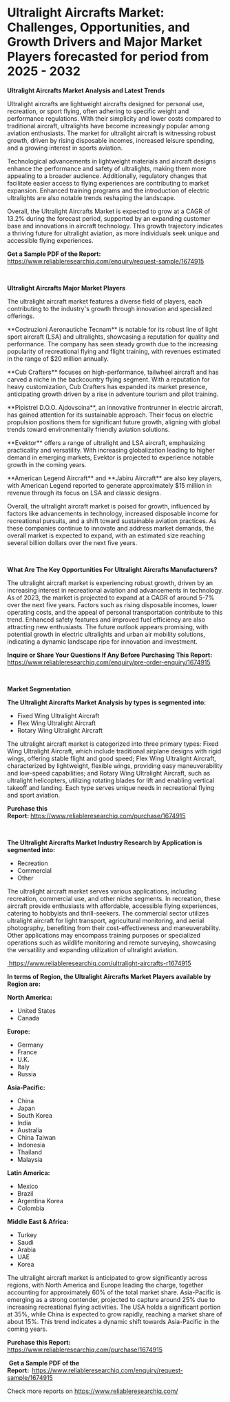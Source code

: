 <p><h1>Ultralight Aircrafts Market: Challenges, Opportunities, and Growth Drivers and Major Market Players forecasted for period from 2025 - 2032</h1></p><p><strong>Ultralight Aircrafts Market Analysis and Latest Trends</strong></p>
<p><p>Ultralight aircrafts are lightweight aircrafts designed for personal use, recreation, or sport flying, often adhering to specific weight and performance regulations. With their simplicity and lower costs compared to traditional aircraft, ultralights have become increasingly popular among aviation enthusiasts. The market for ultralight aircraft is witnessing robust growth, driven by rising disposable incomes, increased leisure spending, and a growing interest in sports aviation. </p><p>Technological advancements in lightweight materials and aircraft designs enhance the performance and safety of ultralights, making them more appealing to a broader audience. Additionally, regulatory changes that facilitate easier access to flying experiences are contributing to market expansion. Enhanced training programs and the introduction of electric ultralights are also notable trends reshaping the landscape. </p><p>Overall, the Ultralight Aircrafts Market is expected to grow at a CAGR of 13.2% during the forecast period, supported by an expanding customer base and innovations in aircraft technology. This growth trajectory indicates a thriving future for ultralight aviation, as more individuals seek unique and accessible flying experiences.</p></p>
<p><strong>Get a Sample PDF of the Report:&nbsp;</strong> <a href="https://www.reliableresearchiq.com/enquiry/request-sample/1674915?utm_campaign=2750&utm_medium=2&utm_source=Github&utm_content=ia&utm_term=22022025&utm_id=ultralight-aircrafts">https://www.reliableresearchiq.com/enquiry/request-sample/1674915</a></p>
<p>&nbsp;</p>
<p><strong>Ultralight Aircrafts Major Market Players</strong></p>
<p><p>The ultralight aircraft market features a diverse field of players, each contributing to the industry's growth through innovation and specialized offerings. </p><p>**Costruzioni Aeronautiche Tecnam** is notable for its robust line of light sport aircraft (LSA) and ultralights, showcasing a reputation for quality and performance. The company has seen steady growth due to the increasing popularity of recreational flying and flight training, with revenues estimated in the range of $20 million annually.</p><p>**Cub Crafters** focuses on high-performance, tailwheel aircraft and has carved a niche in the backcountry flying segment. With a reputation for heavy customization, Cub Crafters has expanded its market presence, anticipating growth driven by a rise in adventure tourism and pilot training.</p><p>**Pipistrel D.O.O. Ajdovscina**, an innovative frontrunner in electric aircraft, has gained attention for its sustainable approach. Their focus on electric propulsion positions them for significant future growth, aligning with global trends toward environmentally friendly aviation solutions.</p><p>**Evektor** offers a range of ultralight and LSA aircraft, emphasizing practicality and versatility. With increasing globalization leading to higher demand in emerging markets, Evektor is projected to experience notable growth in the coming years.</p><p>**American Legend Aircraft** and **Jabiru Aircraft** are also key players, with American Legend reported to generate approximately $15 million in revenue through its focus on LSA and classic designs.</p><p>Overall, the ultralight aircraft market is poised for growth, influenced by factors like advancements in technology, increased disposable income for recreational pursuits, and a shift toward sustainable aviation practices. As these companies continue to innovate and address market demands, the overall market is expected to expand, with an estimated size reaching several billion dollars over the next five years.</p></p>
<p>&nbsp;</p>
<p><strong>What Are The Key Opportunities For Ultralight Aircrafts Manufacturers?</strong></p>
<p><p>The ultralight aircraft market is experiencing robust growth, driven by an increasing interest in recreational aviation and advancements in technology. As of 2023, the market is projected to expand at a CAGR of around 5-7% over the next five years. Factors such as rising disposable incomes, lower operating costs, and the appeal of personal transportation contribute to this trend. Enhanced safety features and improved fuel efficiency are also attracting new enthusiasts. The future outlook appears promising, with potential growth in electric ultralights and urban air mobility solutions, indicating a dynamic landscape ripe for innovation and investment.</p></p>
<p><strong>Inquire or Share Your Questions If Any Before Purchasing This Report:</strong> <a href="https://www.reliableresearchiq.com/enquiry/pre-order-enquiry/1674915?utm_campaign=2750&utm_medium=2&utm_source=Github&utm_content=ia&utm_term=22022025&utm_id=ultralight-aircrafts">https://www.reliableresearchiq.com/enquiry/pre-order-enquiry/1674915</a></p>
<p>&nbsp;</p>
<p><strong>Market Segmentation</strong></p>
<p><strong>The Ultralight Aircrafts Market Analysis by types is segmented into:</strong></p>
<p><ul><li>Fixed Wing Ultralight Aircraft</li><li>Flex Wing Ultralight Aircraft</li><li>Rotary Wing Ultralight Aircraft</li></ul></p>
<p><p>The ultralight aircraft market is categorized into three primary types: Fixed Wing Ultralight Aircraft, which include traditional airplane designs with rigid wings, offering stable flight and good speed; Flex Wing Ultralight Aircraft, characterized by lightweight, flexible wings, providing easy maneuverability and low-speed capabilities; and Rotary Wing Ultralight Aircraft, such as ultralight helicopters, utilizing rotating blades for lift and enabling vertical takeoff and landing. Each type serves unique needs in recreational flying and sport aviation.</p></p>
<p><strong>Purchase this Report:&nbsp;</strong><a href="https://www.reliableresearchiq.com/purchase/1674915?utm_campaign=2750&utm_medium=2&utm_source=Github&utm_content=ia&utm_term=22022025&utm_id=ultralight-aircrafts">https://www.reliableresearchiq.com/purchase/1674915</a></p>
<p>&nbsp;</p>
<p><strong>The Ultralight Aircrafts Market Industry Research by Application is segmented into:</strong></p>
<p><ul><li>Recreation</li><li>Commercial</li><li>Other</li></ul></p>
<p><p>The ultralight aircraft market serves various applications, including recreation, commercial use, and other niche segments. In recreation, these aircraft provide enthusiasts with affordable, accessible flying experiences, catering to hobbyists and thrill-seekers. The commercial sector utilizes ultralight aircraft for light transport, agricultural monitoring, and aerial photography, benefiting from their cost-effectiveness and maneuverability. Other applications may encompass training purposes or specialized operations such as wildlife monitoring and remote surveying, showcasing the versatility and expanding utilization of ultralight aviation.</p></p>
<p><a href="https://www.reliableresearchiq.com/ultralight-aircrafts-r1674915?utm_campaign=2750&utm_medium=2&utm_source=Github&utm_content=ia&utm_term=22022025&utm_id=ultralight-aircrafts">&nbsp;https://www.reliableresearchiq.com/ultralight-aircrafts-r1674915</a></p>
<p><strong>In terms of Region, the Ultralight Aircrafts Market Players available by Region are:</strong></p>
<p>
    <p> <strong> North America: </strong>
        <ul>
            <li>United States</li>
            <li>Canada</li>
        </ul>
        </p> 
    <p> <strong> Europe: </strong>
        <ul>
            <li>Germany</li>
            <li>France</li>
            <li>U.K.</li>
            <li>Italy</li>
            <li>Russia</li>
        </ul>
        </p> 
    <p> <strong> Asia-Pacific: </strong>
        <ul>
            <li>China</li>
            <li>Japan</li>
            <li>South Korea</li>
            <li>India</li>
            <li>Australia</li>
            <li>China Taiwan</li>
            <li>Indonesia</li>
            <li>Thailand</li>
            <li>Malaysia</li>
        </ul>
        </p> 
    <p> <strong> Latin America: </strong>
        <ul>
            <li>Mexico</li>
            <li>Brazil</li>
            <li>Argentina Korea</li>
            <li>Colombia</li>
        </ul>
        </p> 
    <p> <strong> Middle East & Africa: </strong>
        <ul>
            <li>Turkey</li>
            <li>Saudi</li>
            <li>Arabia</li>
            <li>UAE</li>
            <li>Korea</li>
        </ul>
    </p>
    </p>
<p><p>The ultralight aircraft market is anticipated to grow significantly across regions, with North America and Europe leading the charge, together accounting for approximately 60% of the total market share. Asia-Pacific is emerging as a strong contender, projected to capture around 25% due to increasing recreational flying activities. The USA holds a significant portion at 35%, while China is expected to grow rapidly, reaching a market share of about 15%. This trend indicates a dynamic shift towards Asia-Pacific in the coming years.</p></p>
<p><strong>Purchase this Report: </strong><a href="https://www.reliableresearchiq.com/purchase/1674915?utm_campaign=2750&utm_medium=2&utm_source=Github&utm_content=ia&utm_term=22022025&utm_id=ultralight-aircrafts">https://www.reliableresearchiq.com/purchase/1674915</a></p>
<p>&nbsp;<strong>Get a Sample PDF of the Report:&nbsp;&nbsp;</strong><a href="https://www.reliableresearchiq.com/enquiry/request-sample/1674915?utm_campaign=2750&utm_medium=2&utm_source=Github&utm_content=ia&utm_term=22022025&utm_id=ultralight-aircrafts">https://www.reliableresearchiq.com/enquiry/request-sample/1674915</a></p>
<p><strong></strong></p>
<p>Check more reports on <a href="https://www.reliableresearchiq.com/?utm_campaign=2750&utm_medium=2&utm_source=Github&utm_content=ia&utm_term=22022025&utm_id=ultralight-aircrafts">https://www.reliableresearchiq.com/</a></p>